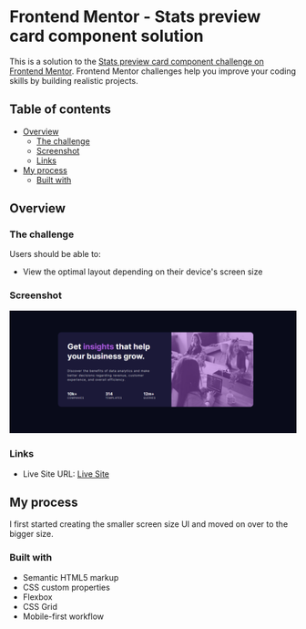 # Frontend Mentor - Stats preview card component solution

This is a solution to the [Stats preview card component challenge on Frontend Mentor](https://www.frontendmentor.io/challenges/stats-preview-card-component-8JqbgoU62). Frontend Mentor challenges help you improve your coding skills by building realistic projects. 

## Table of contents

- [Overview](#overview)
  - [The challenge](#the-challenge)
  - [Screenshot](#screenshot)
  - [Links](#links)
- [My process](#my-process)
  - [Built with](#built-with)

## Overview

### The challenge

Users should be able to:

- View the optimal layout depending on their device's screen size

### Screenshot

![](./screenshot.PNG)

### Links

- Live Site URL: [Live Site](https://joos-stats-preview.netlify.app/)
## My process

I first started creating the smaller screen size UI and moved on over to the bigger size.
### Built with

- Semantic HTML5 markup
- CSS custom properties
- Flexbox
- CSS Grid
- Mobile-first workflow
